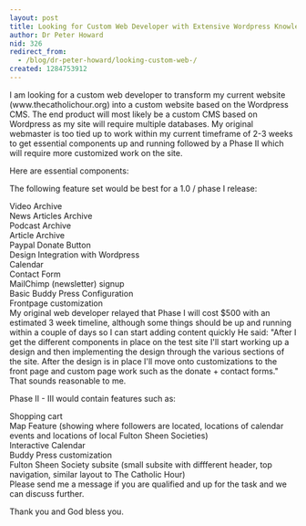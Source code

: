 ```yaml
---
layout: post
title: Looking for Custom Web Developer with Extensive Wordpress Knowledge
author: Dr Peter Howard
nid: 326
redirect_from:
  - /blog/dr-peter-howard/looking-custom-web-/
created: 1284753912
---
```

<p>I am looking for a custom web developer to transform my current website (www.thecatholichour.org) into a custom website based on the Wordpress CMS. The end product will most likely be a custom CMS based on Wordpress as my site will require multiple databases. My original webmaster is too tied up to work within my current timeframe of 2-3 weeks to get essential components up and running followed by a Phase II which will require more customized work on the site.</p>
<p>Here are essential components:</p>
<p>The following feature set would be best for a 1.0 / phase I release:</p>
<p>Video Archive<br />
News Articles Archive<br />
Podcast Archive<br />
Article Archive<br />
Paypal Donate Button<br />
Design Integration with Wordpress<br />
Calendar<br />
Contact Form<br />
MailChimp (newsletter) signup<br />
Basic Buddy Press Configuration<br />
Frontpage customization<br />
My original web developer relayed that Phase I will cost $500 with an estimated 3 week timeline, although some things should be up and running within a couple of days so I can start adding content quickly He said: &quot;After I get the different components in place on the test site I&#39;ll start working up a design and then implementing the design through the various sections of the site. After the design is in place I&#39;ll move onto customizations to the front page and custom page work such as the donate + contact forms.&quot; That sounds reasonable to me.</p>
<p>Phase II - III would contain features such as:</p>
<p>Shopping cart<br />
Map Feature (showing where followers are located, locations of calendar events and locations of local Fulton Sheen Societies)<br />
Interactive Calendar<br />
Buddy Press customization<br />
Fulton Sheen Society subsite (small subsite with diffferent header, top navigation, similar layout to The Catholic Hour)<br />
Please send me a message if you are qualified and up for the task and we can discuss further.</p>
<p>Thank you and God bless you.&nbsp;</p>
